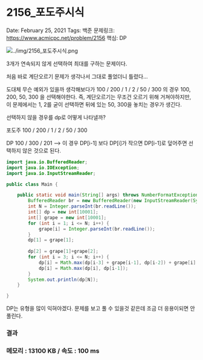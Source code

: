 # 2156_포도주시식

Date: February 25, 2021
Tags: 백준
문제링크: https://www.acmicpc.net/problem/2156
핵심: DP

![../img/2156_포도주시식.png](../img/2156_포도주시식.png)

3개가 연속되지 않게 선택하여 최대를 구하는 문제이다.

처음 바로 계단오르기 문제가 생각나서 그대로 풀었더니 틀렸다...

도대체 무슨 예외가 있을까 생각해보다가 100 / 200 / 1 / 2 / 50 / 300 의 경우 100, 200, 50, 300 을 선택해야한다. 즉, 계단오르기는 무조건 오르기 위해 거쳐야하지만, 이 문제에서는 1, 2를 굳이 선택하면 뒤에 있는 50, 300을 놓치는 경우가 생긴다.

선택하지 않을 경우를 dp로 어떻게 나타낼까?

포도주 100 / 200 / 1 / 2 / 50 / 300

DP      100 / 300 / 201 —> 이 경우 DP[i-1] 보다 DP[i]가 작으면 DP[i-1]로 덮어주면 선택하지 않은 것으로 된다.

```java
import java.io.BufferedReader;
import java.io.IOException;
import java.io.InputStreamReader;

public class Main {

	public static void main(String[] args) throws NumberFormatException, IOException {
		BufferedReader br = new BufferedReader(new InputStreamReader(System.in));
		int N = Integer.parseInt(br.readLine());
		int[] dp = new int[10001];
		int[] grape = new int[10001];
		for (int i = 1; i <= N; i++) {
			grape[i] = Integer.parseInt(br.readLine());
		}
		dp[1] = grape[1];
		
		dp[2] = grape[1]+grape[2];
		for (int i = 3; i <= N; i++) {
			dp[i] = Math.max(dp[i-3] + grape[i-1], dp[i-2]) + grape[i];
			dp[i] = Math.max(dp[i], dp[i-1]);
		}
		System.out.println(dp[N]);
	}

}
```

 DP는 유형을 많이 익혀야겠다. 문제를 보고 풀 수 있을것 같은데 조금 더 응용이되면 안풀린다.

### 결과

### 메모리 : 13100 KB / 속도 : 100 ms